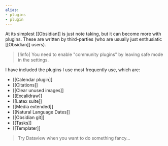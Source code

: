 ```yaml
---
alias:
- plugins
- plugin
---
```


At its simplest [[Obsidian]] is just note taking, but it can become more with plugins. These are written by third-parties (who are usually just enthusiatic [[Obsidian]] users). 

> [!info] 
> You need to enable "community plugins" by leaving safe mode in the settings.

I have included the plugins I use most frequently use, which are:
- [[Calendar plugin]]
- [[Citations]]
- [[Clear unused images]]
- [[Excalidraw]]
- [[Latex suite]]
- [[Media extended]]
- [[Natural Language Dates]]
- [[Obsidian git]]
- [[Tasks]]
- [[Templater]]

> Try Dataview when you want to do something fancy...
